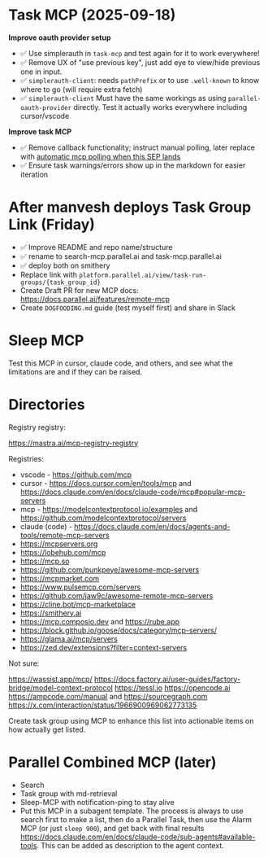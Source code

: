 # Task MCP (2025-09-18)

**Improve oauth provider setup**

- ✅ Use simplerauth in `task-mcp` and test again for it to work everywhere!
- ✅ Remove UX of "use previous key", just add eye to view/hide previous one in input.
- ✅ `simplerauth-client`: needs `pathPrefix` or to use `.well-known` to know where to go (will require extra fetch)
- ✅ `simplerauth-client` Must have the same workings as using `parallel-oauth-provider` directly. Test it actually works everywhere including cursor/vscode

**Improve task MCP**

- ✅ Remove callback functionality; instruct manual polling, later replace with [automatic mcp polling when this SEP lands](https://github.com/modelcontextprotocol/modelcontextprotocol/issues/1391)
- ✅ Ensure task warnings/errors show up in the markdown for easier iteration

# After manvesh deploys Task Group Link (Friday)

- ✅ Improve README and repo name/structure
- ✅ rename to search-mcp.parallel.ai and task-mcp.parallel.ai
- ✅ deploy both on smithery
- Replace link with `platform.parallel.ai/view/task-run-groups/{task_group_id}`
- Create Draft PR for new MCP docs: https://docs.parallel.ai/features/remote-mcp
- Create `DOGFOODING.md` guide (test myself first) and share in Slack

# Sleep MCP

Test this MCP in cursor, claude code, and others, and see what the limitations are and if they can be raised.

# Directories

Registry registry:

https://mastra.ai/mcp-registry-registry

Registries:

- vscode - https://github.com/mcp
- cursor - https://docs.cursor.com/en/tools/mcp and https://docs.claude.com/en/docs/claude-code/mcp#popular-mcp-servers
- mcp - https://modelcontextprotocol.io/examples and https://github.com/modelcontextprotocol/servers
- claude (code) - https://docs.claude.com/en/docs/agents-and-tools/remote-mcp-servers
- https://mcpservers.org
- https://lobehub.com/mcp
- https://mcp.so
- https://github.com/punkpeye/awesome-mcp-servers
- https://mcpmarket.com
- https://www.pulsemcp.com/servers
- https://github.com/jaw9c/awesome-remote-mcp-servers
- https://cline.bot/mcp-marketplace
- https://smithery.ai
- https://mcp.composio.dev and https://rube.app
- https://block.github.io/goose/docs/category/mcp-servers/
- https://glama.ai/mcp/servers
- https://zed.dev/extensions?filter=context-servers

Not sure:

https://wassist.app/mcp/
https://docs.factory.ai/user-guides/factory-bridge/model-context-protocol
https://tessl.io
https://opencode.ai
https://ampcode.com/manual and https://sourcegraph.com
https://x.com/interaction/status/1966900969062773135

Create task group using MCP to enhance this list into actionable items on how actually get listed.

# Parallel Combined MCP (later)

- Search
- Task group with md-retrieval
- Sleep-MCP with notification-ping to stay alive
- Put this MCP in a subagent template. The process is always to use search first to make a list, then do a Parallel Task, then use the Alarm MCP (or just `sleep 900`), and get back with final results https://docs.claude.com/en/docs/claude-code/sub-agents#available-tools. This can be added as description to the agent context.
